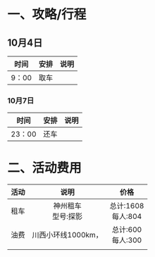 # 一、攻略/行程
## 10月4日
|时间|安排|说明|
|:-:|:-:|:-:|
|9：00|取车||

### 10月7日
|时间|安排|说明|
|:-:|:-:|:-:|
|23：00|还车||

# 二、活动费用
|活动|说明|价格|
|:-:|:-:|:-:|
|租车|神州租车<br>型号:探影|总计:1608<br>每人:804|
|油费|川西小环线1000km，|总计:600<br>每人:300|
||||
